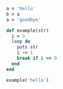 ```ruby
a = 'hello'
b = a
a = 'goodbye'
```



```ruby
def example(str)
  i = 3
  loop do
    puts str
    i -= 1
    break if i == 0
  end
end

example('hello')
```


